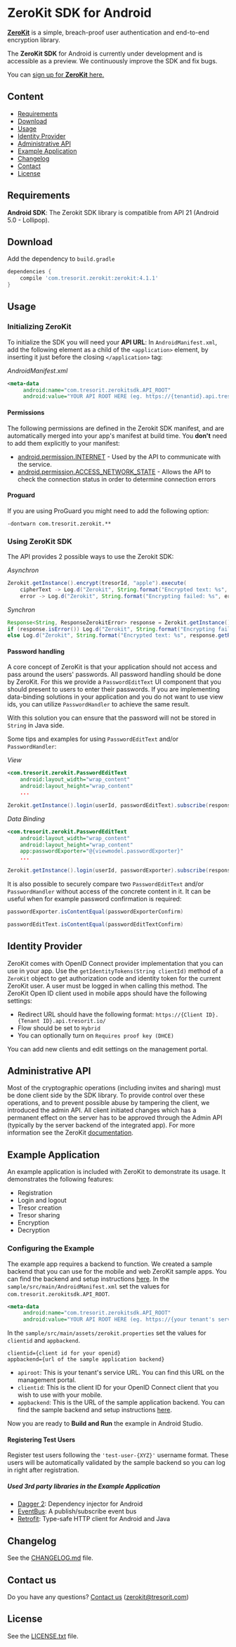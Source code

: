 # ZeroKit SDK for Android
**[ZeroKit](https://tresorit.com/zerokit/)** is a simple, breach-proof user authentication and end-to-end encryption library.

The **ZeroKit SDK** for Android is currently under development and is accessible as a preview. We continuously improve the SDK and fix bugs.

You can [sign up for **ZeroKit** here.](https://tresorit.com/zerokit/)

## Content
- [Requirements](#requirements)
- [Download](#download)
- [Usage](#usage)
- [Identity Provider](#identity-provider)
- [Administrative API](#administrative-api)
- [Example Application](#example-application)
- [Changelog](#changelog)
- [Contact](#contact)
- [License](#license)

## Requirements
**Android SDK**: The Zerokit SDK library is compatible from API 21 (Android 5.0 - Lollipop).

## Download
Add the dependency to `build.gradle`
```groovy
dependencies {
    compile 'com.tresorit.zerokit:zerokit:4.1.1'
}
```

## Usage
### Initializing ZeroKit
To initialize the SDK you will need your **API URL**:
In `AndroidManifest.xml`, add the following element as a child of the `<application>` element, by inserting it just before the closing `</application>` tag:

*AndroidManifest.xml*
```xml
<meta-data
     android:name="com.tresorit.zerokitsdk.API_ROOT"
     android:value="YOUR API ROOT HERE (eg. https://{tenantid}.api.tresorit.io)"/>
```

#### Permissions
The following permissions are defined in the Zerokit SDK manifest, and are automatically merged into your app's manifest at build time. You **don't** need to add them explicitly to your manifest:

* [android.permission.INTERNET](https://developer.android.com/reference/android/Manifest.permission.html#INTERNET) - Used by the API to communicate with the service.
* [android.permission.ACCESS_NETWORK_STATE](https://developer.android.com/reference/android/Manifest.permission.html#ACCESS_NETWORK_STATE) - Allows the API to check the connection status in order to determine connection errors

#### Proguard
If you are using ProGuard you might need to add the following option:
```
-dontwarn com.tresorit.zerokit.**
```
### Using ZeroKit SDK
The API provides 2 possible ways to use the Zerokit SDK:

*Asynchron*
```java
Zerokit.getInstance().encrypt(tresorId, "apple").execute(
    cipherText -> Log.d("Zerokit", String.format("Encrypted text: %s", cipherText)),
    error -> Log.d("Zerokit", String.format("Encrypting failed: %s", error.getMessage())));
```
*Synchron*
```java
Response<String, ResponseZerokitError> response = Zerokit.getInstance().encrypt(tresorId, "apple").execute();
if (response.isError()) Log.d("Zerokit", String.format("Encrypting failed: %s", response.getError().getMessage()));
else Log.d("Zerokit", String.format("Encrypted text: %s", response.getResult()));
```

#### Password handling
A core concept of ZeroKit is that your application should not access and pass around the users' passwords. All password handling should be done by ZeroKit. For this we provide a `PasswordEditText` UI component that you should present to users to enter their passwords. If you are implementing data-binding solutions in your application and you do not want to use view ids, you can utilize `PasswordHandler` to achieve the same result. 

With this solution you can ensure that the password will not be stored in `String` in Java side.

Some tips and examples for using `PasswordEditText` and/or `PasswordHandler`:

_View_
```xml
<com.tresorit.zerokit.PasswordEditText
    android:layout_width="wrap_content"
    android:layout_height="wrap_content"
    ...
```
```java
Zerokit.getInstance().login(userId, passwordEditText).subscribe(responseLogin -> {...});
```
_Data Binding_
```xml
<com.tresorit.zerokit.PasswordEditText
    android:layout_width="wrap_content"
    android:layout_height="wrap_content"
    app:passwordExporter="@{viewmodel.passwordExporter}"
    ...
```
```java
Zerokit.getInstance().login(userId, passwordExporter).subscribe(responseLogin -> {...});
```
It is also possible to securely compare two `PasswordEditText` and/or `PasswordHandler` without access of the concrete content in it.
It can be useful when for example password confirmation is required:
```java
passwordExporter.isContentEqual(passwordExporterConfirm)
```
```java
passwordEditText.isContentEqual(passwordEditTextConfirm)
```

## Identity Provider
ZeroKit comes with OpenID Connect provider implementation that you can use in your app. Use the `getIdentityTokens(String clientId)` method of a `ZeroKit` object to get authorization code and identity token for the current ZeroKit user. A user must be logged in when calling this method. The ZeroKit Open ID client used in mobile apps should have the following settings:

- Redirect URL should have the following format: `https://{Client ID}.{Tenant ID}.api.tresorit.io/`
- Flow should be set to `Hybrid`
- You can optionally turn on `Requires proof key (DHCE)`

You can add new clients and edit settings on the management portal.

## Administrative API
Most of the cryptographic operations (including invites and sharing) must be done client side by the SDK library. To provide control over these operations, and to prevent possible abuse by tampering the client, we introduced the admin API. All client initiated changes which has a permanent effect on the server has to be approved through the Admin API (typically by the server backend of the integrated app). For more information see the ZeroKit [documentation](https://tresorit.com/files/zerokit_encryption-sdk-documentation.pdf).

## Example Application
An example application is included with ZeroKit to demonstrate its usage. It demonstrates the following features:
- Registration
- Login and logout
- Tresor creation
- Tresor sharing
- Encryption
- Decryption

### Configuring the Example
The example app requires a backend to function. We created a sample backend that you can use for the mobile and web ZeroKit sample apps. You can find the backend and setup instructions [here](https://github.com/tresorit/ZeroKit-NodeJs-backend-sample).
In the `sample/src/main/AndroidManifest.xml` set the values for `com.tresorit.zerokitsdk.API_ROOT`.
```xml
<meta-data
     android:name="com.tresorit.zerokitsdk.API_ROOT"
     android:value="YOUR API ROOT HERE (eg. https://{your tenant's service url})"/>
```
In the `sample/src/main/assets/zerokit.properties` set the values for `clientid` and `appbackend`.
```
clientid={client id for your openid}
appbackend={url of the sample application backend}
```

- `apiroot`: This is your tenant's service URL. You can find this URL on the management portal.
- `clientid`: This is the client ID for your OpenID Connect client that you wish to use with your mobile.
- `appbackend`: This is the URL of the sample application backend. You can find the sample backend and setup instructions [here](https://github.com/tresorit/ZeroKit-NodeJs-backend-sample).

Now you are ready to **Build and Run** the example in Android Studio.

#### Registering Test Users
Register test users following the `'test-user-{XYZ}'` username format. These users will be automatically validated by the sample backend so you can log in right after registration.

##### Used 3rd party libraries in the Example Application
- [Dagger 2](https://github.com/google/dagger): Dependency injector for Android
- [EventBus](https://github.com/greenrobot/EventBus): A publish/subscribe event bus
- [Retrofit](https://github.com/square/retrofit): Type-safe HTTP client for Android and Java

## Changelog
See the [CHANGELOG.md](./CHANGELOG.md) file.

## Contact us
Do you have any questions? [Contact us](mailto:zerokit@tresorit.com) (zerokit@tresorit.com)

## License
See the [LICENSE.txt](./LICENSE.txt) file.